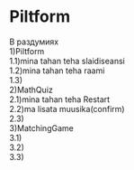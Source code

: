 # Piltform
В раздумиях<br>
1)Piltform<br>
1.1)mina tahan teha slaidiseansi<br>
1.2)mina tahan teha raami<br>
1.3)<br>
2)MathQuiz<br>
2.1)mina tahan teha Restart<br>
2.2)ma lisata muusika(confirm)<br>
2.3)<br>
3)MatchingGame<br>
3.1)<br>
3.2)<br>
3.3)<br>
